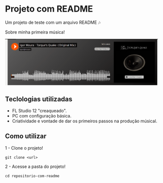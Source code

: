 # Projeto com README
Um projeto de teste com um arquivo README 🎶

Sobre minha primeira música!

[<img src="./TQgif.gif" alt="Minha primeira música publicada no SoundCloud">](https://soundcloud.com/igor-moura-97/igor-moura-torques-quake-original-mix)

## Teclologias utilizadas
- FL Studio 12 "creaqueado".
- PC com configuração básica.
- Criatividade e vontade de dar os primeiros passos na produção músical.

## Como utilizar

1 - Clone o projeto!

```
git clone <url>
```
2 - Acesse a pasta do projeto!

```
cd repositorio-com-readme
```